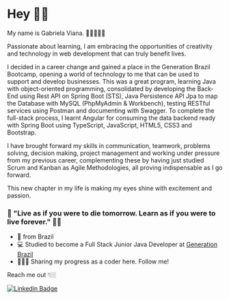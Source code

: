 

# Hey 👋🏻

My name is Gabriela Viana. 👩🏻‍🦱🇧🇷

Passionate about learning, I am embracing the opportunities of creativity and technology in web development that can truly benefit lives.

I decided in a career change and gained a place in the Generation Brazil Bootcamp, opening a world of technology to me that can be used to support and develop businesses. This was a great program, learning Java with object-oriented programming, consolidated by developing the Back-End using Rest API on Spring Boot (STS), Java Persistence API Jpa to map the Database with MySQL (PhpMyAdmin & Workbench), testing RESTful services using Postman and documenting with Swagger. To complete the full-stack process, I learnt Angular for consuming the data backend ready with Spring Boot using TypeScript, JavaScript, HTML5, CSS3 and Bootstrap.

I have brought forward my skills in communication, teamwork, problems solving, decision making, project management and working under pressure from my previous career, complementing these by having just studied Scrum and Kanban as Agile Methodologies, all proving indispensable as I go forward.

This new chapter in my life is making my eyes shine with excitement and passion. 

### 🎯 "Live as if you were to die tomorrow. Learn as if you were to live forever." 🧠💭

- 📍 from Brazil
- 💻 Studied to become a Full Stack Junior Java Developer at [Generation Brazil](https://brazil.generation.org/)
- 👩🏻‍💻 Sharing my progress as a coder here. Follow me!

Reach me out 👇🏼

[![Linkedin Badge](https://img.shields.io/badge/-LinkedIn-blue?style=flat-square&logo=Linkedin&logoColor=white&link=https://www.linkedin.com/in/gabrielaviana/)](https://www.linkedin.com/in/gabrielaviana/)
